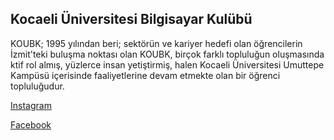 ## Kocaeli Üniversitesi Bilgisayar Kulübü
KOUBK; 1995 yılından beri; sektörün ve kariyer hedefi olan öğrencilerin İzmit'teki buluşma noktası olan KOUBK, birçok farklı topluluğun oluşmasında ktif rol almış, yüzlerce insan yetiştirmiş, halen Kocaeli Üniversitesi Umuttepe Kampüsü içerisinde faaliyetlerine devam etmekte olan bir öğrenci topluluğudur.

[Instagram](https://www.instagram.com/koubk/)

[Facebook](https://www.facebook.com/KouBilgisayar)
